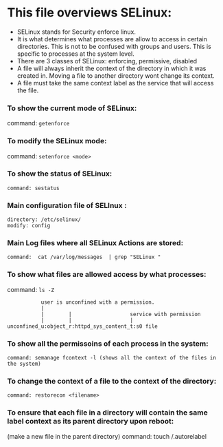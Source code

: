 # This file overviews SELinux: 

- SELinux stands for Security enforce linux. 
- It is what determines what processes are allow to access in
  certain directories. This is not to be confused with groups and users. 
  This is specific to processes at the system level.
- There are 3 classes of SELinux: enforcing, permissive, disabled 
- A file will always inherit the context of the directory in which
  it was created in. Moving a file to another directory wont change
  its context. 
- A file must take the same context label as the service that will access the file.


### To show the current mode of SELinux: 
command: ```getenforce```

### To modify the SELinux mode: 
command: ```setenforce <mode>```

### To show the status of SELinux:
  ```
command: sestatus
  ```

### Main configuration file of SELInux :
  ```
directory: /etc/selinux/
modify: config
  ```


### Main Log files where all SELinux Actions are stored:
  ```
command:  cat /var/log/messages  | grep "SELinux "
  ```


### To show what files are allowed access by what processes:
command: ```ls -Z```

```
           user is unconfined with a permission. 
           |        
           |        |                   service with permission 
           |        |                   |
unconfined_u:object_r:httpd_sys_content_t:s0 file
```


### To show all the permissoins of each process in the system: 
  ```
command: semanage fcontext -l (shows all the context of the files in the system) 
  ```


### To change the context of a file to the context of the directory: 
  ```
command: restorecon <filename>  
  ```


### To ensure that each file in a directory will contain the same label context as its parent directory upon reboot: 
(make a new file in the parent directory)
command: touch /.autorelabel
